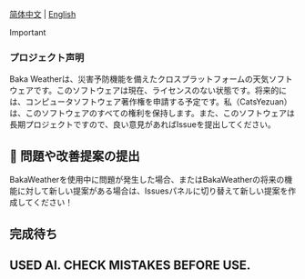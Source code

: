 [简体中文](./README.md) | [English](./README_EN.md)

> [!IMPORTANT]
> ### プロジェクト声明
> Baka Weatherは、災害予防機能を備えたクロスプラットフォームの天気ソフトウェアです。このソフトウェアは現在、ライセンスのない状態です。将来的には、コンピュータソフトウェア著作権を申請する予定です。私（CatsYezuan）は、このソフトウェアのすべての権利を保持します。また、このソフトウェアは長期プロジェクトですので、良い意見があればIssueを提出してください。

## 💌 問題や改善提案の提出

BakaWeatherを使用中に問題が発生した場合、またはBakaWeatherの将来の機能に対して新しい提案がある場合は、Issuesパネルに切り替えて新しい提案を作成してください！

## 完成待ち

## USED AI. CHECK MISTAKES BEFORE USE.
